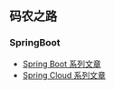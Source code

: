 ## 码农之路
### SpringBoot
- [Spring Boot 系列文章](http://www.ityouknow.com/spring-boot.html)
- [Spring Cloud 系列文章](http://www.ityouknow.com/spring-cloud.html)
